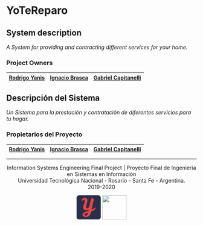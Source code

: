 # YoTeReparo


## System description
*A System for providing and contracting different services for your home.*<br>
### Project Owners
[Rodrigo Yanis](https://github.com/Rod-yan) | [Ignacio Brasca](https://github.com/Warkanlock) | [Gabriel Capitanelli](https://github.com/GabiCapitanelli)
------------ | ------------- | -------------


## Descripción del Sistema
*Un Sistema para la prestación y contratación de diferentes servicios para tu hogar.*
### Propietarios del Proyecto
[Rodrigo Yanis](https://github.com/Rod-yan) | [Ignacio Brasca](https://github.com/Warkanlock) | [Gabriel Capitanelli](https://github.com/GabiCapitanelli)
------------ | ------------- | -------------
<hr>
<p align="center">
  Information Systems Engineering Final Project | Proyecto Final de Ingeniería en Sistemas en Información<br>
  Universidad Tecnológica Nacional - Rosario - Santa Fe - Argentina.<br>
  2019-2020
</p>
<p align="center">
  <img width="64" height="64" src="https://github.com/Rod-yan/YoTeReparo/blob/master/yotereparo.js/public/android-chrome-512x512.png">
  <img width="64" height="64" src="https://upload.wikimedia.org/wikipedia/commons/6/67/UTN_logo.jpg">
</p>

